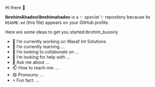  Hi there 👋


**IbrohimAhadov/ibrohimahadov** is a ✨ _special_ ✨ repository because its `README.md` (this file) appears on your GitHub profile.

Here are some ideas to get you started:ibrohim_buxoriy

- 🔭 I’m currently working on Wasaf Int Solutions
- 🌱 I’m currently learning ...
- 👯 I’m looking to collaborate on ...
- 🤔 I’m looking for help with ...
- 💬 Ask me about ...
- 📫 How to reach me: ...
- 😄 Pronouns: ...
- ⚡ Fun fact: ...


